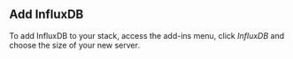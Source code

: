 <!-- usedin: [ _legacy_docker/AddOns/influxdb.md, _maestro/AddOns/influxdb.md, _node/addons/influxdb.md, _rails/AddOns/influxdb.md] -->


## Add InfluxDB
To add InfluxDB to your stack, access the add-ins menu, click _InfluxDB_ and choose the size of your new server.




